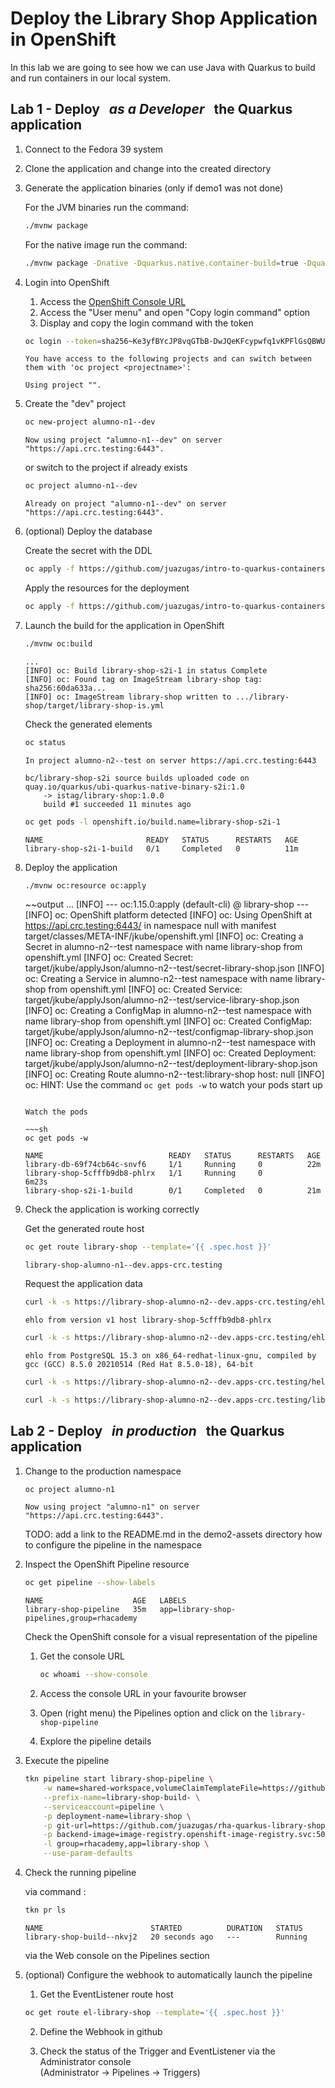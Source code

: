 # Deploy the Library Shop Application in OpenShift

In this lab we are going to see how we can use Java with Quarkus to build and run containers in our local system.

## Lab 1 - Deploy &nbsp; *as a Developer* &nbsp; the Quarkus application

1. Connect to the Fedora 39 system
2. Clone the application and change into the created directory

3. Generate the application binaries (only if demo1 was not done)

    For the JVM binaries run the command:

    ~~~sh
    ./mvnw package
    ~~~

    For the native image run the command:

    ~~~sh
    ./mvnw package -Dnative -Dquarkus.native.container-build=true -Dquarkus.native.container-runtime=podman
    ~~~

4. Login into OpenShift

    1. Access the [OpenShift Console URL](https://console-openshift-console.apps-crc.testing/)
    2. Access the "User menu" and open "Copy login command" option
    3. Display and copy the login command with the token

    ~~~sh
    oc login --token=sha256~Ke3yfBYcJP8vqGTbB-DwJQeKFcypwfq1vKPFlGsQBWU --server=https://api.crc.testing:6443
    ~~~

    ~~~output
    You have access to the following projects and can switch between them with 'oc project <projectname>':

    Using project "".
    ~~~

5. Create the "dev" project

    ~~~sh
    oc new-project alumno-n1--dev
    ~~~

    ~~~output
    Now using project "alumno-n1--dev" on server "https://api.crc.testing:6443".
    ~~~

    or switch to the project if already exists

    ~~~sh
    oc project alumno-n1--dev
    ~~~

    ~~~output
    Already on project "alumno-n1--dev" on server "https://api.crc.testing:6443".
    ~~~

6. (optional) Deploy the database

    Create the secret with the DDL

    ~~~sh
    oc apply -f https://github.com/juazugas/intro-to-quarkus-containers-ocp/raw/main/demo2-assets/openshift/dev/database.ddl.yaml
    ~~~

    Apply the resources for the deployment

    ~~~sh
    oc apply -f https://github.com/juazugas/intro-to-quarkus-containers-ocp/raw/main/demo2-assets/openshift/dev/database.deployment.yaml
    ~~~

7. Launch the build for the application in OpenShift

    ~~~sh
    ./mvnw oc:build
    ~~~

    ~~~output
    ...
    [INFO] oc: Build library-shop-s2i-1 in status Complete
    [INFO] oc: Found tag on ImageStream library-shop tag: sha256:60da633a...
    [INFO] oc: ImageStream library-shop written to .../library-shop/target/library-shop-is.yml
    ~~~

    Check the generated elements

    ~~~sh
    oc status
    ~~~

    ~~~output
    In project alumno-n2--test on server https://api.crc.testing:6443

    bc/library-shop-s2i source builds uploaded code on quay.io/quarkus/ubi-quarkus-native-binary-s2i:1.0
        -> istag/library-shop:1.0.0
        build #1 succeeded 11 minutes ago
    ~~~

    ~~~sh
    oc get pods -l openshift.io/build.name=library-shop-s2i-1
    ~~~

    ~~~output
    NAME                       READY   STATUS      RESTARTS   AGE
    library-shop-s2i-1-build   0/1     Completed   0          11m
    ~~~

8. Deploy the application

    ~~~sh
    ./mvnw oc:resource oc:apply
    ~~~

    ~~output
    ...
    [INFO] --- oc:1.15.0:apply (default-cli) @ library-shop ---
    [INFO] oc: OpenShift platform detected
    [INFO] oc: Using OpenShift at https://api.crc.testing:6443/ in namespace null with manifest target/classes/META-INF/jkube/openshift.yml
    [INFO] oc: Creating a Secret in alumno-n2--test namespace with name library-shop from openshift.yml
    [INFO] oc: Created Secret: target/jkube/applyJson/alumno-n2--test/secret-library-shop.json
    [INFO] oc: Creating a Service in alumno-n2--test namespace with name library-shop from openshift.yml
    [INFO] oc: Created Service: target/jkube/applyJson/alumno-n2--test/service-library-shop.json
    [INFO] oc: Creating a ConfigMap in alumno-n2--test namespace with name library-shop from openshift.yml
    [INFO] oc: Created ConfigMap: target/jkube/applyJson/alumno-n2--test/configmap-library-shop.json
    [INFO] oc: Creating a Deployment in alumno-n2--test namespace with name library-shop from openshift.yml
    [INFO] oc: Created Deployment: target/jkube/applyJson/alumno-n2--test/deployment-library-shop.json
    [INFO] oc: Creating Route alumno-n2--test:library-shop host: null
    [INFO] oc: HINT: Use the command `oc get pods -w` to watch your pods start up
    ~~~

    Watch the pods

    ~~~sh
    oc get pods -w
    ~~~

    ~~~output
    NAME                            READY   STATUS      RESTARTS   AGE
    library-db-69f74cb64c-snvf6     1/1     Running     0          22m
    library-shop-5cfffb9db8-phlrx   1/1     Running     0          6m23s
    library-shop-s2i-1-build        0/1     Completed   0          21m
    ~~~

9. Check the application is working correctly

    Get the generated route host

    ~~~sh
    oc get route library-shop --template='{{ .spec.host }}'
    ~~~

    ~~~output
    library-shop-alumno-n1--dev.apps-crc.testing
    ~~~

    Request the application data

    ~~~sh
    curl -k -s https://library-shop-alumno-n2--dev.apps-crc.testing/ehlo
    ~~~

    ~~~output
    ehlo from version v1 host library-shop-5cfffb9db8-phlrx
    ~~~

    ~~~sh
    curl -k -s https://library-shop-alumno-n2--dev.apps-crc.testing/ehlo/database
    ~~~

    ~~~output
    ehlo from PostgreSQL 15.3 on x86_64-redhat-linux-gnu, compiled by gcc (GCC) 8.5.0 20210514 (Red Hat 8.5.0-18), 64-bit
    ~~~

    ~~~sh
    curl -k -s https://library-shop-alumno-n2--dev.apps-crc.testing/hello
    ~~~

    ~~~sh
    curl -k -s https://library-shop-alumno-n2--dev.apps-crc.testing/library
    ~~~

## Lab 2 - Deploy &nbsp; *in production* &nbsp; the Quarkus application

1. Change to the production namespace

    ~~~sh
    oc project alumno-n1
    ~~~

    ~~~output
    Now using project "alumno-n1" on server "https://api.crc.testing:6443".
    ~~~

    TODO: add a link to the README.md in the demo2-assets directory how to configure the pipeline in the namespace

2. Inspect the OpenShift Pipeline resource

    ~~~sh
    oc get pipeline --show-labels
    ~~~

    ~~~output
    NAME                    AGE   LABELS
    library-shop-pipeline   35m   app=library-shop-pipelines,group=rhacademy
    ~~~

    Check the OpenShift console for a visual representation of the pipeline

    1. Get the console URL

        ~~~sh
        oc whoami --show-console
        ~~~

    2. Access the console URL in your favourite browser
    3. Open (right menu) the Pipelines option and click on the `library-shop-pipeline`

    4. Explore the pipeline details

3. Execute the pipeline

    ~~~sh
    tkn pipeline start library-shop-pipeline \
        -w name=shared-workspace,volumeClaimTemplateFile=https://github.com/juazugas/intro-to-quarkus-containers-ocp/raw/main/demo2-assets/openshift/prod/pipeline/library-shop-source.pvc.yaml \
        --prefix-name=library-shop-build- \
        --serviceaccount=pipeline \
        -p deployment-name=library-shop \
        -p git-url=https://github.com/juazugas/rha-quarkus-library-shop.git \
        -p backend-image=image-registry.openshift-image-registry.svc:5000/alumno/library-shop:1.0.0 \
        -l group=rhacademy,app=library-shop \
        --use-param-defaults
    ~~~

4. Check the running pipeline

    via command :

    ~~~sh
    tkn pr ls
    ~~~

    ~~~output
    NAME                        STARTED          DURATION   STATUS
    library-shop-build--nkvj2   20 seconds ago   ---        Running
    ~~~

    via the Web console on the Pipelines section

5. (optional) Configure the webhook to automatically launch the pipeline

    1. Get the EventListener route host

    ~~~sh
    oc get route el-library-shop --template='{{ .spec.host }}'
    ~~~

    2. Define the Webhook in github

    3. Check the status of the Trigger and EventListener via the Administrator console \
    (Administrator -> Pipelines -> Triggers)